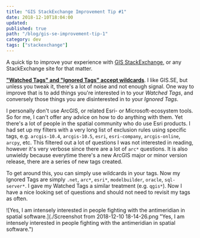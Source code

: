 ```yaml
---
title: "GIS StackExchange Improvement Tip #1"
date: 2018-12-10T18:04:00
updated:
published: true
path: "/blog/gis-se-improvement-tip-1"
category: dev
tags: ["stackexchange"]
---
```


A quick tip to improve your experience with [GIS StackExchange](https://gis.stackexchange.com/), or any StackExchange site for that matter.

[**"Watched Tags" and "Ignored Tags" accept wildcards**](https://meta.stackexchange.com/questions/32919/ignore-tags-using-wild-card). I like GIS.SE, but unless you tweak it, there's a lot of noise and not enough signal. One way to improve that is to add things you're interested in to your *Watched Tags*, and conversely those things you are disinterested in to your *Ignored Tags*.

I personally don't use ArcGIS, or related Esri- or Microsoft-ecosystem tools. So for me, I can't offer any advice on how to do anything with them. Yet there's a lot of people in the spatial community who do use Esri products. I had set up my filters with a very long list of exclusion rules using specific tags, e.g. `arcgis-10.4`, `arcgis-10.5`, `esri`, `esri-company`, `arcgis-online`, `arcpy`, etc. This filtered out a lot of questions I was not interested in reading, however it's very verbose since there are a lot of `arc*` questions. It is also unwieldy because everytime there's a new ArcGIS major or minor version release, there are a series of new tags created.

To get around this, you can simply use wildcards in your tags. Now my Ignored Tags are simply `.net`, `arc*`, `esri*`, `modelbuilder`, `oracle`, `sql-server*`. I gave my Watched Tags a similar treatment (e.g. `qgis*`). Now I have a nice looking set of questions and should not need to revisit my tags as often.

![Yes, I am intensely interested in people fighting with the antimeridian in spatial software.](./Screenshot from 2018-12-10 18-14-26.png "Yes, I am intensely interested in people fighting with the antimeridian in spatial software.")
